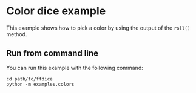 # Color dice example

This example shows how to pick a color by using the output of the `roll()` method.

## Run from command line

You can run this example with the following command:

```
cd path/to/ffdice
python -m examples.colors
```
